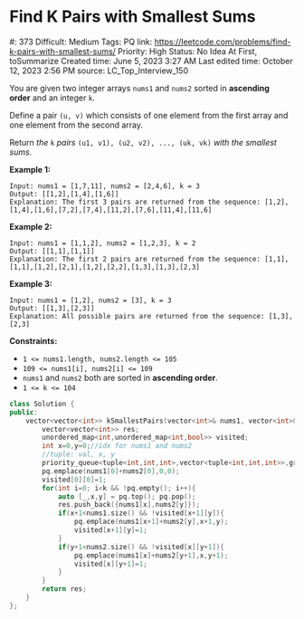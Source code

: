 # Find K Pairs with Smallest Sums

#: 373
Difficult: Medium
Tags: PQ
link: https://leetcode.com/problems/find-k-pairs-with-smallest-sums/
Priority: High
Status: No Idea At First, toSummarize
Created time: June 5, 2023 3:27 AM
Last edited time: October 12, 2023 2:56 PM
source: LC_Top_Interview_150

You are given two integer arrays `nums1` and `nums2` sorted in **ascending order** and an integer `k`.

Define a pair `(u, v)` which consists of one element from the first array and one element from the second array.

Return *the* `k` *pairs* `(u1, v1), (u2, v2), ..., (uk, vk)` *with the smallest sums*.

**Example 1:**

```
Input: nums1 = [1,7,11], nums2 = [2,4,6], k = 3
Output: [[1,2],[1,4],[1,6]]
Explanation: The first 3 pairs are returned from the sequence: [1,2],[1,4],[1,6],[7,2],[7,4],[11,2],[7,6],[11,4],[11,6]

```

**Example 2:**

```
Input: nums1 = [1,1,2], nums2 = [1,2,3], k = 2
Output: [[1,1],[1,1]]
Explanation: The first 2 pairs are returned from the sequence: [1,1],[1,1],[1,2],[2,1],[1,2],[2,2],[1,3],[1,3],[2,3]

```

**Example 3:**

```
Input: nums1 = [1,2], nums2 = [3], k = 3
Output: [[1,3],[2,3]]
Explanation: All possible pairs are returned from the sequence: [1,3],[2,3]

```

**Constraints:**

- `1 <= nums1.length, nums2.length <= 105`
- `109 <= nums1[i], nums2[i] <= 109`
- `nums1` and `nums2` both are sorted in **ascending order**.
- `1 <= k <= 104`

```cpp
class Solution {
public:
    vector<vector<int>> kSmallestPairs(vector<int>& nums1, vector<int>& nums2, int k) {
        vector<vector<int>> res;
        unordered_map<int,unordered_map<int,bool>> visited;
        int x=0,y=0;//idx for nums1 and nums2
        //tuple: val, x, y
        priority_queue<tuple<int,int,int>,vector<tuple<int,int,int>>,greater<>> pq;
        pq.emplace(nums1[0]+nums2[0],0,0);
        visited[0][0]=1;
        for(int i=0; i<k && !pq.empty(); i++){
            auto [_,x,y] = pq.top(); pq.pop();
            res.push_back({nums1[x],nums2[y]});
            if(x+1<nums1.size() && !visited[x+1][y]){
                pq.emplace(nums1[x+1]+nums2[y],x+1,y);
                visited[x+1][y]=1;
            }
            if(y+1<nums2.size() && !visited[x][y+1]){
                pq.emplace(nums1[x]+nums2[y+1],x,y+1);
                visited[x][y+1]=1;
            }
        }
        return res;
    }
};
```